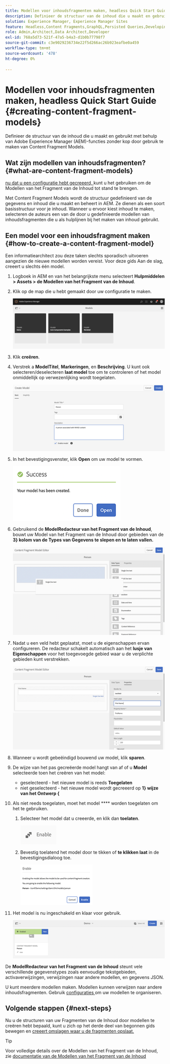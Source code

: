 ```yaml
---
title: Modellen voor inhoudsfragmenten maken, headless Quick Start Guide
description: Definieer de structuur van de inhoud die u maakt en gebruikt met behulp van Adobe Experience Manager (AEM)-functies zonder kop door gebruik te maken van Content Fragment Models.
solution: Experience Manager, Experience Manager Sites
feature: Headless,Content Fragments,GraphQL,Persisted Queries,Developing
role: Admin,Architect,Data Architect,Developer
exl-id: 768a5d73-521f-47a5-b4a3-d1b0b77798f7
source-git-commit: c3e9029236734e22f5d266ac26b923eafbe0a459
workflow-type: tm+mt
source-wordcount: '478'
ht-degree: 0%

---
```


# Modellen voor inhoudsfragmenten maken, headless Quick Start Guide {#creating-content-fragment-models}

Definieer de structuur van de inhoud die u maakt en gebruikt met behulp van Adobe Experience Manager (AEM)-functies zonder kop door gebruik te maken van Content Fragment Models.

## Wat zijn modellen van inhoudsfragmenten? {#what-are-content-fragment-models}

[ nu dat u een configuratie hebt gecreeerd, ](create-configuration.md) kunt u het gebruiken om de Modellen van het Fragment van de Inhoud tot stand te brengen.

Met Content Fragment Models wordt de structuur gedefinieerd van de gegevens en inhoud die u maakt en beheert in AEM. Ze dienen als een soort basisstructuur voor je inhoud. Wanneer u ervoor kiest inhoud te maken, selecteren de auteurs een van de door u gedefinieerde modellen van inhoudsfragmenten die u als hulplijnen bij het maken van inhoud gebruikt.

## Een model voor een inhoudsfragment maken {#how-to-create-a-content-fragment-model}

Een informatiearchitect zou deze taken slechts sporadisch uitvoeren aangezien de nieuwe modellen worden vereist. Voor deze gids Aan de slag, creeert u slechts één model.

1. Logboek in AEM en van het belangrijkste menu selecteert **Hulpmiddelen > Assets > de Modellen van het Fragment van de Inhoud**.
1. Klik op de map die u hebt gemaakt door uw configuratie te maken.

   ![ de modellenomslag ](assets/models-folder.png)
1. Klik **creëren**.
1. Verstrek a **ModelTitel**, **Markeringen**, en **Beschrijving**. U kunt ook selecteren/deselecteren **laat model** toe om te controleren of het model onmiddellijk op verwezenlijking wordt toegelaten.

   ![ creeer een model ](assets/models-create.png)
1. In het bevestigingsvenster, klik **Open** om uw model te vormen.

   ![ Bevestigingsvenster ](assets/models-confirmation.png)
1. Gebruikend de **ModelRedacteur van het Fragment van de Inhoud**, bouwt uw Model van het Fragment van de Inhoud door gebieden van de **3} kolom van de Types van Gegevens te slepen en te laten vallen.**

   ![ belemmering en dalingsgebieden ](assets/models-drag-and-drop.png)

1. Nadat u een veld hebt geplaatst, moet u de eigenschappen ervan configureren. De redacteur schakelt automatisch aan het **lusje van Eigenschappen** voor het toegevoegde gebied waar u de verplichte gebieden kunt verstrekken.

   ![ vorm eigenschappen ](assets/models-configure-properties.png)
1. Wanneer u wordt gebeëindigd bouwend uw model, klik **sparen**.

1. De wijze van het pas gecreëerde model hangt van af of u **Model** selecteerde toen het creëren van het model:
   * geselecteerd - het nieuwe model is reeds **Toegelaten**
   * niet geselecteerd - het nieuwe model wordt gecreeerd op **1} wijze van het Ontwerp {**

1. Als niet reeds toegelaten, moet het model **** worden toegelaten om het te gebruiken.
   1. Selecteer het model dat u creeerde, en klik dan **toelaten**.

      ![ toelatend het model ](assets/models-enable.png)
   1. Bevestig toelatend het model door te tikken of **te klikken laat** in de bevestigingsdialoog toe.

      ![ toelatend bevestigingsdialoog ](assets/models-enabling.png)
1. Het model is nu ingeschakeld en klaar voor gebruik.

   ![ toegelaten Model ](assets/models-enabled.png)

De **ModelRedacteur van het Fragment van de Inhoud** steunt vele verschillende gegevenstypes zoals eenvoudige tekstgebieden, activaverwijzingen, verwijzingen naar andere modellen, en gegevens JSON.

U kunt meerdere modellen maken. Modellen kunnen verwijzen naar andere inhoudsfragmenten. Gebruik [ configuraties ](create-configuration.md) om uw modellen te organiseren.

## Volgende stappen {#next-steps}

Nu u de structuren van uw Fragmenten van de Inhoud door modellen te creëren hebt bepaald, kunt u zich op het derde deel van begonnen gids bewegen en [ creeert omslagen waar u de fragmenten opslaat.](create-assets-folder.md)

>[!TIP]
>
>Voor volledige details over de Modellen van het Fragment van de Inhoud, zie [ documentatie van de Modellen van het Fragment van de Inhoud ](/help/assets/content-fragments/content-fragments-models.md)
